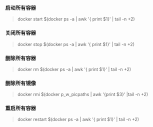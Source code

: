 ### 启动所有容器

> docker start $(docker ps -a | awk '{ print $1}' | tail -n +2)

### 关闭所有容器

> docker stop $(docker ps -a | awk '{ print $1}' | tail -n +2)

### 删除所有容器

> docker rm $(docker ps -a | awk '{ print $1}' | tail -n +2)

### 删除所有镜像

> docker rmi $(docker p_w_picpaths | awk '{print $3}' |tail -n +2)

### 重启所有容器

> docker restart $(docker ps -a | awk '{ print $1}' | tail -n +2)
